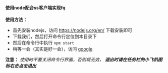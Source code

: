 #### 使用node配合ss客户端实现fq

**使用方法：**
* 首先安装nodejs，访问 https://nodejs.org/en/ 下载安装即可
* 下载我们，然后打开命令行定位到本目录下
* 然后在命令行中执行 `npm start`
* 稍等一会（其实是好一会），访问 [google](https://www.google.com/ "戳我")

**注意：** *使用时不要关闭命令行界面，否则将无效，
**退出时请在任务栏的小飞机图标右击点击退出***
